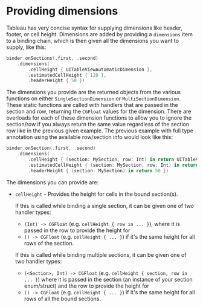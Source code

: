 #  Providing dimensions

Tableau has very concise syntax for supplying dimensions like header, footer, or cell height. Dimensions are added by providing a 
`dimensions` item to a binding chain, which is then given all the dimensions you want to supply, like this:

```swift
binder.onSections(.first, .second)
    .dimensions(
        .cellHeight { UITableViewAutomaticDimension },
        .estimatedCellHeight { 120 },
        .headerHeight { 50 })
```

The dimensions you provide are the returned objects from the various functions on either `SingleSectionDimension` or 
`MultiSectionDimension`. These static functions are called with handlers that are passed in the section and row, returning the `CGFloat` 
values for the dimension. There are overloads for each of these dimension functions to allow you to ignore the section/row if you always return
the same value regardless of the section row like in the previous given example. The previous example with full type annotation using the 
available row/section info would look like this:

```swift
binder.onSection(.first, .second)
    .dimensions(
        .cellHeight { (section: MySection, row: Int) in return UITableViewAutomaticDimension },
        .estimatedCellHeight { (section: MySection, row: Int) in return 120 },
        .headerHeight { (section: MySection) in return 50 })
```

The dimensions you can provide are:
- `cellHeight` - Provides the height for cells in the bound section(s).

    If this is called while binding a single section, it can be given one of two handler types:
    -  `(Int) -> CGFloat` (e.g. `cellHeight { row in ... }`), where it is passed in the row to provide the height for
    - `() -> CGFloat` (e.g. `cellHeight { ... }`) if it's the same height for all rows of the section. 
    
    If this is called while binding multiple sections, it can be given one of two handler types:
    - `(<Section>, Int) -> CGFloat` (e.g. `cellHeight { section, row in ... }`)  where it is passed in the section (an instance of 
        your section enum/struct) and the row to provide the height for
    - `() -> CGFloat` (e.g. `cellHeight { ... }`) if it's the same height for all rows of all the bound sections.
